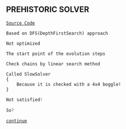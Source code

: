 ## PREHISTORIC SOLVER
[`Source Code`](https://github.com/tafo/BoggleSolver/blob/SlowSolver/BoggleSolver.Library/SlowSolver.cs)
```
Based on DFS(DepthFirstSearch) approach

Not optimized

The start point of the evolution steps

Check chains by linear search method

Called SlowSolver
{
    Because it is checked with a 4x4 boggle!
}
```
```csharp
Not satisfied!

So? 
```
[`continue`](https://github.com/tafo/BoggleSolver/tree/BinarySearchSolver)